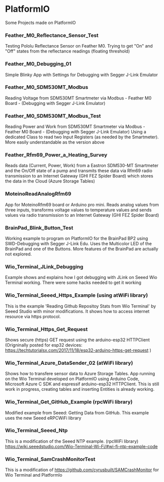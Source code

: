 # PlatformIO
Some Projects made on PlatformIO

### Feather_M0_Reflectance_Sensor_Test
Testing Pololu Reflectance Sensor on Feather M0. Trying to get "On" and "Off" states from the reflectance readings (floating threshold)

### Feather_M0_Debugging_01
Simple Blinky App with Settings for Debugging with Segger J-Link Emulator

### Feather_M0_SDM530MT_Modbus
Reading Voltage from SDM530MT Smartmeter via Modbus - Feather M0 Board - (Debugging with Segger J-Link Emulator)

### Feather_M0_SDM530MT_Modbus_Test
Reading Power and Work from SDM530MT Smartmeter via Modbus - Feather M0 Board - (Debugging with Segger J-Link Emulator)
Using a dedicated Class to read two Input Registers (as needed by the Smartmeter). More easily understandable as the
version above

### Feather_Rfm69_Power_a_Heating_Survey
Reads data (Current, Power, Work) from a Eastron SDM530-MT Smartmeter and the On/Off state of a pump
and transmits these data via Rfm69 radio transmission to an Internet Gateway (GHI FEZ Spider Board)
which stores the data in the Cloud (Azure Storage Tables)

### MoteinoReadAnalogRfm69
App for MoteinoRfm69 board or Arduino pro mini. Reads analog values from three inputs, transforms voltage values to temperature values
and sends values via radio transmission to an Internet Gateway (GHI FEZ Spider Board)

### BrainPad_Blink_Button_Test
Working example to program on PlatformIO for the BrainPad BP2 using SWD-Debugging with Segger J-Link Edu.
Uses the Multicolor LED of the BrainPad and one of the Buttons.
More features of the BrainPad are actually not explored.

### Wio_Terminal_JLink_Debugging
Example shows and explains how I got debugging with JLink on Seeed Wio Terminal working.
There were some hacks needed to get it working

### Wio_Terminal_Seeed_Https_Example (using atWiFi library)
This is the example 'Reading Github Repositoy Stats from Wio Terminal' by Seeed Studio with minor modifications. It shows how to access internet resource via https protocol.

### Wio_Terminal_Https_Get_Request
Shows secure (https) GET request using the arduino-esp32 HTTPClient
(Origninally posted for esp32 devices: https://techtutorialsx.com/2017/11/18/esp32-arduino-https-get-request )

### Wio_Terminal_Azure_DataSender_02 (atWiFi library)

Shows how to transfere sensor data to Azure Storage Tables. App running on the Wio Terminal developed on PlatformIO using Arduino Code, Microsoft Azure C SDK and espressif arduino-esp32 HTTPClient. This is still work in progress, creating tables and inserting Entities is already working.

### Wio_Terminal_Get_GitHub_Example (rpcWiFi library)
Modified example from Seeed: Getting Data from GitHub.
This example uses the new Seeed eRPCWiFi library

### Wio_Terminal_Seeed_Ntp
This is a modification of the Seeed NTP example. (rpcWiFi library)
https://wiki.seeedstudio.com/Wio-Terminal-Wi-Fi/#wi-fi-ntp-example-code

### Wio_Terminal_SamCrashMonitorTest
This is a modification of https://github.com/cyrusbuilt/SAMCrashMonitor
for Wio Terminal and PlatformIo

